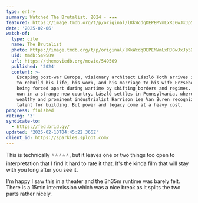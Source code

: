 ```yaml
---
type: entry
summary: Watched The Brutalist, 2024 - ★★★
featured: https://image.tmdb.org/t/p/original/lKkWcdqDEPEMVmLxRJGwJxJp5XB.jpg
date: '2025-02-06'
watch-of:
  type: cite
  name: The Brutalist
  photo: https://image.tmdb.org/t/p/original/lKkWcdqDEPEMVmLxRJGwJxJp5XB.jpg
  uid: tmdb:549509
  url: https://themoviedb.org/movie/549509
  published: '2024'
  content: >-
    Escaping post-war Europe, visionary architect László Toth arrives in America
    to rebuild his life, his work, and his marriage to his wife Erzsébet after
    being forced apart during wartime by shifting borders and regimes. On his
    own in a strange new country, László settles in Pennsylvania, where the
    wealthy and prominent industrialist Harrison Lee Van Buren recognizes his
    talent for building. But power and legacy come at a heavy cost.
progress: finished
rating: '3'
syndicate-to:
  - https://fed.brid.gy/
updated: '2025-02-10T04:45:22.366Z'
client_id: https://sparkles.sploot.com/
---
```

This is technically ⭐️⭐️⭐️⭐️⭐️, but it leaves one or two things too open to interpretation that I find it hard to rate it that. It's the kinda film that will stay with you long after you see it.

I'm happy I saw this in a theater and the 3h35m runtime was barely felt. There is a 15min intermission which was a nice break as it splits the two parts rather nicely.
